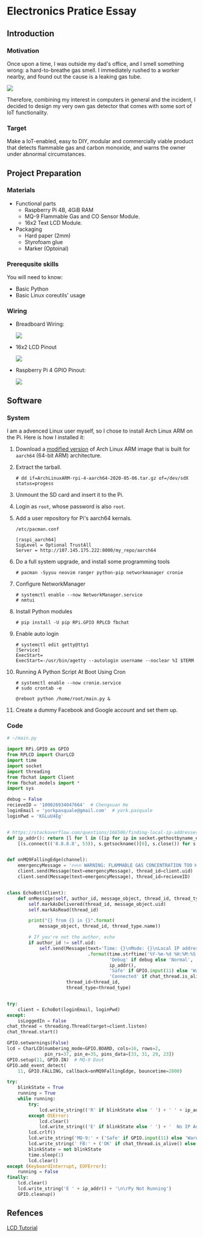 <!-- To convert this file to HTML, use `pandoc -t html -o index.html index.md`. -->

<link rel="stylesheet" type="text/css" href="splendor.css">

# Electronics Pratice Essay

## Introduction

### Motivation

Once upon a time, I was outside my dad's office, and I smell something wrong: a
hard-to-breathe gas smell. I immediately rushed to a worker nearby, and found
out the cause is a leaking gas tube.

![](gas-can.jpg)

Therefore, combining my interest in computers in general and the incident, I
decided to design my very own gas detector that comes with some sort of IoT
functionality.

### Target

Make a IoT-enabled, easy to DIY, modular and commercially viable product that
detects flammable gas and carbon monoxide, and warns the owner under abnormal
circumstances.

## Project Preparation

### Materials

* Functional parts
    * Raspberry Pi 4B, 4GiB RAM
    * MQ-9 Flammable Gas and CO Sensor Module.
    * 16x2 Text LCD Module.
* Packaging
    * Hard paper (2mm)
    * Styrofoam glue
    * Marker (Optoinal)

### Prerequsite skills

You will need to know:

* Basic Python
* Basic Linux coreutils' usage

### Wiring

* Breadboard Wiring:

    ![](wiring.png)

* 16x2 LCD Pinout

    ![](16x2-lcd-pinout.png)

* Raspberry Pi 4 GPIO Pinout:

    ![](GPIO.png)

## Software

### System

I am a advenced Linux user myself, so I chose to install Arch Linux ARM on the
Pi. Here is how I installed it:

1. Download a
   [modified version](https://olegtown.pw/Public/ArchLinuxArm/RPi4/rootfs/)
   of Arch Linux ARM image that is built for `aarch64` (64-bit ARM)
   architecture.

2. Extract the tarball.

    ```
    # dd if=ArchLinuxARM-rpi-4-aarch64-2020-05-06.tar.gz of=/dev/sdX status=progess
    ```

3. Unmount the SD card and insert it to the Pi.

4. Login as `root`, whose password is also `root`.

5. Add a user repository for Pi's aarch64 kernals.

    ```
    /etc/pacman.conf

    [raspi_aarch64]
    SigLevel = Optional TrustAll
    Server = http://107.145.175.222:8000/my_repo/aarch64
    ```

6. Do a full system upgrade, and install some programming tools

    ```
    # pacman -Syyuu neovim ranger python-pip networkmanager cronie
    ```

7. Configure NetworkManager

    ```
    # systemctl enable --now NetworkManager.service
    # nmtui
    ```

8. Install Python modules

    ```
    # pip install -U pip RPi.GPIO RPLCD fbchat
    ```

9. Enable auto login

    ```
    # systemctl edit getty@tty1
    [Service]
    ExecStart=
    ExecStart=-/usr/bin/agetty --autologin username --noclear %I $TERM
    ```

10. Running A Python Script At Boot Using Cron

    ```
    # systemctl enable --now cronie.service
    # sudo crontab -e

    @reboot python /home/root/main.py &
    ```

11. Create a dummy Facebook and Google account and set them up.

### Code

```python
# ~/main.py

import RPi.GPIO as GPIO
from RPLCD import CharLCD
import time
import socket
import threading
from fbchat import Client
from fbchat.models import *
import sys

debug = False
recieveID = '100026934047664'  # Chengxuan He
loginEmail = 'yorkpasquale@gmail.com'  # york.pasquale
loginPwd = 'KGLuU4Eg'


# https://stackoverflow.com/questions/166506/finding-local-ip-addresses-using-pythons-stdlib
def ip_addr(): return [l for l in ([ip for ip in socket.gethostbyname_ex(socket.gethostname())[2] if not ip.startswith("127.")][:1], [
    [(s.connect(('8.8.8.8', 53)), s.getsockname()[0], s.close()) for s in [socket.socket(socket.AF_INET, socket.SOCK_DGRAM)]][0][1]]) if l][0][0]


def onMQ9FallingEdge(channel):
    emergencyMessage = '🔥🔥🔥 WARNING: FLAMMABLE GAS CONCENTRATION TOO HIGH! 🔥🔥🔥'
    client.send(Message(text=emergencyMessage), thread_id=client.uid)
    client.send(Message(text=emergencyMessage), thread_id=recieveID)


class EchoBot(Client):
    def onMessage(self, author_id, message_object, thread_id, thread_type, **kwargs):
        self.markAsDelivered(thread_id, message_object.uid)
        self.markAsRead(thread_id)

        print("{} from {} in {}".format(
            message_object, thread_id, thread_type.name))

        # If you're not the author, echo
        if author_id != self.uid:
            self.send(Message(text='Time: {}\nMode: {}\nLocal IP address: {}\nMQ-9 Status: {}\nFacebok Messenger: {}'
                              .format(time.strftime('%Y-%m-%d %H:%M:%S', time.localtime()),
                                      'Debug' if debug else 'Normal',
                                      ip_addr(),
                                      'Safe' if GPIO.input(11) else 'Warn',
                                      'Connected' if chat_thread.is_alive() else 'Error')),
                      thread_id=thread_id,
                      thread_type=thread_type)


try:
    client = EchoBot(loginEmail, loginPwd)
except:
    isLoggedIn = False
chat_thread = threading.Thread(target=client.listen)
chat_thread.start()

GPIO.setwarnings(False)
lcd = CharLCD(numbering_mode=GPIO.BOARD, cols=16, rows=2,
              pin_rs=37, pin_e=35, pins_data=[33, 31, 29, 23])
GPIO.setup(11, GPIO.IN)  # MQ-9 Dout
GPIO.add_event_detect(
    11, GPIO.FALLING, callback=onMQ9FallingEdge, bouncetime=2000)

try:
    blinkState = True
    running = True
    while running:
        try:
            lcd.write_string(('R' if blinkState else ' ') + ' ' + ip_addr())
        except OSError:
            lcd.clear()
            lcd.write_string(('E' if blinkState else ' ') + '  No IP Address')
        lcd.crlf()
        lcd.write_string('MQ-9:' + ('Safe' if GPIO.input(11) else 'Warn'))
        lcd.write_string(' FB:' + ('OK' if chat_thread.is_alive() else 'NO'))
        blinkState = not blinkState
        time.sleep(1)
        lcd.clear()
except (KeyboardInterrupt, EOFError):
    running = False
finally:
    lcd.clear()
    lcd.write_string('E ' + ip_addr() + '\n\rPy Not Running')
    GPIO.cleanup()
```

## Refences

[LCD Tutorial](https://www.circuitbasics.com/raspberry-pi-lcd-set-up-and-programming-in-python/)
